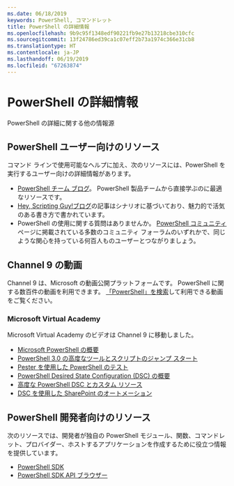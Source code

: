 ```yaml
---
ms.date: 06/18/2019
keywords: PowerShell, コマンドレット
title: PowerShell の詳細情報
ms.openlocfilehash: 9b9c95f1348edf90221fb9e27b13218cbe310cfc
ms.sourcegitcommit: 13f24786ed39ca1c07eff2b73a1974c366e31cb8
ms.translationtype: HT
ms.contentlocale: ja-JP
ms.lasthandoff: 06/19/2019
ms.locfileid: "67263874"
---
```

# <a name="more-powershell-learning"></a>PowerShell の詳細情報

PowerShell の詳細に関する他の情報源

## <a name="resources-for-powershell-users"></a>PowerShell ユーザー向けのリソース

コマンド ラインで使用可能なヘルプに加え、次のリソースには、PowerShell を実行するユーザー向けの詳細情報があります。

- [PowerShell チーム ブログ](https://devblogs.microsoft.com/powershell/)。 PowerShell 製品チームから直接学ぶのに最適なリソースです。
- [Hey, Scripting Guy!ブログ](https://devblogs.microsoft.com/scripting/)の記事はシナリオに基づいており、魅力的で活気のある書き方で書かれています。
- PowerShell の使用に関する質問はありませんか。 [PowerShell コミュニティ](/powershell/#pivot=main&panel=community) ページに掲載されている多数のコミュニティ フォーラムのいずれかで、同じような関心を持っている何百人ものユーザーとつながりましょう。

## <a name="channel-9-videos"></a>Channel 9 の動画

Channel 9 は、Microsoft の動画公開プラットフォームです。 PowerShell に関する数百件の動画を利用できます。 [「PowerShell」を検索](https://channel9.msdn.com/Search?term=PowerShell&sortBy=top-rated)して利用できる動画をご覧ください。

### <a name="microsoft-virtual-academy"></a>Microsoft Virtual Academy

Microsoft Virtual Academy のビデオは Channel 9 に移動しました。

- [Microsoft PowerShell の概要](https://channel9.msdn.com/Series/Getting-Started-with-Microsoft-PowerShell)
- [PowerShell 3.0 の高度なツールとスクリプトのジャンプ スタート](https://channel9.msdn.com/Series/Advanced-Tools-and-Scripting-with-PowerShell-3.0-Jump-Start)
- [Pester を使用した PowerShell のテスト](https://channel9.msdn.com/Series/Testing-PowerShell-with-Pester)
- [PowerShell Desired State Configuration (DSC) の概要](https://channel9.msdn.com/Series/Getting-Started-with-PowerShell-DSC)
- [高度な PowerShell DSC とカスタム リソース](https://channel9.msdn.com/Series/Advanced-PowerShell-DSC-and-Custom-Resources)
- [DSC を使用した SharePoint のオートメーション](https://channel9.msdn.com/Series/SharePoint-Automation-with-DSC)

## <a name="resources-for-powershell-developers"></a>PowerShell 開発者向けのリソース

次のリソースでは、開発者が独自の PowerShell モジュール、関数、コマンドレット、プロバイダー、ホストするアプリケーションを作成するために役立つ情報を提供しています。

- [PowerShell SDK](/powershell/developer/windows-powershell)
- [PowerShell SDK API ブラウザー](/dotnet/api/system.management.automation)
